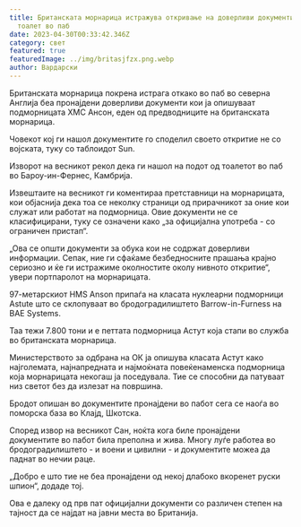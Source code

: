 ```yaml
---
title: Британската морнарица истражува откривање на доверливи документи во
  тоалет во паб
date: 2023-04-30T00:33:42.346Z
category: свет
featured: true
featuredImage: ../img/britasjfzx.png.webp
author: Вардарски
---
```


Британската морнарица покрена истрага откако во паб во северна Англија беа пронајдени доверливи документи кои ја опишуваат подморницата ХМС Ансон, еден од предводниците на британската морнарица.

Човекот кој ги нашол документите го споделил своето откритие не со војската, туку со таблоидот Sun.

Изворот на весникот рекол дека ги нашол на подот од тоалетот во паб во Бароу-ин-Фернес, Камбрија.

Извештаите на весникот ги коментираа претставници на морнарицата, кои објаснија дека тоа се неколку страници од прирачникот за оние кои служат или работат на подморница. Овие документи не се класифицирани, туку се означени како „за официјална употреба - со ограничен пристап“.

„Ова се општи документи за обука кои не содржат доверливи информации. Сепак, ние ги сфаќаме безбедносните прашања крајно сериозно и ќе ги истражиме околностите околу нивното откритие“, увери портпаролот на морнарицата.

97-метарскиот HMS Anson припаѓа на класата нуклеарни подморници Astute што се склопуваат во бродоградилиштето Barrow-in-Furness на BAE Systems.

Таа тежи 7.800 тони и е петтата подморница Астут која стапи во служба во британската морнарица.

Министерството за одбрана на ОК ја опишува класата Астут како најголемата, најнапредната и најмоќната повеќенаменска подморница која морнарицата некогаш ја поседувала. Тие се способни да патуваат низ светот без да излезат на површина.

Бродот опишан во документите пронајдени во пабот сега се наоѓа во поморска база во Клајд, Шкотска.

Според извор на весникот Сан, ноќта кога биле пронајдени документите во пабот била преполна и жива. Многу луѓе работеа во бродоградилиштето - и воени и цивилни - и документите можеа да паднат во нечии раце.

„Добро е што тие не беа пронајдени од некој длабоко вкоренет руски шпион“, додаде тој.

Ова е далеку од прв пат официјални документи со различен степен на тајност да се најдат на јавни места во Британија.
